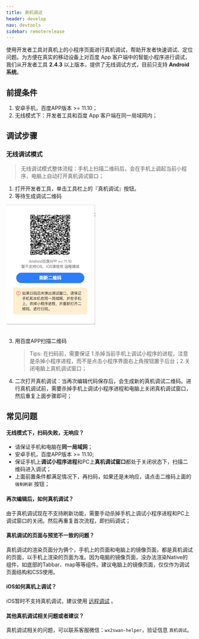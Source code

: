 ```yaml
---
title: 真机调试
header: develop
nav: devtools
sidebar: remoterelease
---
```


使用开发者工具对真机上的小程序页面进行真机调试，帮助开发者快速调试、定位问题。为方便在真实的移动设备上对百度 App 客户端中的智能小程序进行调试，我们从开发者工具 **2.4.3** 以上版本，提供了无线调试方式，目前只支持 **Android 系统**。

## 前提条件
1. 安卓手机，百度APP版本 >= 11.10；
2. 无线模式下：开发者工具和百度 App 客户端在同一局域网内；


## 调试步骤

### 无线调试模式
> 无线调试模式整体流程：手机上扫描二维码后，会在手机上调起当前小程序，电脑上自动打开真机调试窗口；

1. 打开开发者工具，单击工具栏上的『真机调试』按钮。
2. 等待生成调试二维码

<div class="m-doc-custom-examples">
    <div class="m-doc-custom-examples-correct">
        <img src="../../../img/adb-debug/wireless-debug.png">
    </div>
    <div class="m-doc-custom-examples-correct">
        <img src=" ">
    </div>    
</div>

3. 用百度APP扫描二维码
	>Tips: 在扫码前，需要保证 1.杀掉当前手机上调试小程序的进程，注意是杀掉小程序进程，而不是点击小程序界面右上角按钮置于后台；2.关闭电脑上真机调试窗口；

4. 二次打开真机调试：当再次编辑代码保存后，会生成新的真机调试二维码。进行真机调试前，需要杀掉手机上调试小程序进程和电脑上关闭真机调试窗口，然后重复上面步骤即可；


## 常见问题
#### 无线模式下，扫码失败，无响应？
- 请保证手机和电脑在**同一局域网**；
- 安卓手机，百度APP版本 >= 11.10;
- 保证手机上**调试小程序进程**和PC上**真机调试窗口**都处于关闭状态下，扫描二维码进入调试；
- 上面前置条件都满足情况下，再扫码，如果还是未响应，请点击二维码上面的 `强制刷新` 按钮；

#### 再次编辑后，如何真机调试？
由于真机调试现在不支持刷新功能，需要手动杀掉手机上调试小程序进程和PC上调试窗口的关闭。然后再重复首次流程，即扫码调试；

#### 真机调试的页面与预览不一致的问题？
真机调试的渲染页面分为俩个，手机上的页面和电脑上的镜像页面，都是真机调试的页面，以手机上渲染的页面为准。因为电脑的镜像页面，没办法渲染Native的组件，如底部的Tabbar、map等等组件。建议电脑上的镜像页面，仅仅作为调试页面结构和CSS使用。

#### iOS如何真机上调试？
iOS暂时不支持真机调试，建议使用 [远程调试](https://smartprogram.baidu.com/docs/develop/debug/remotedebugging/) 。

#### 其他真机调试相关问题或者建议？
真机调试相关的问题，可以联系客服微信：`wx2swan-helper`，验证信息 `真机调试`。
